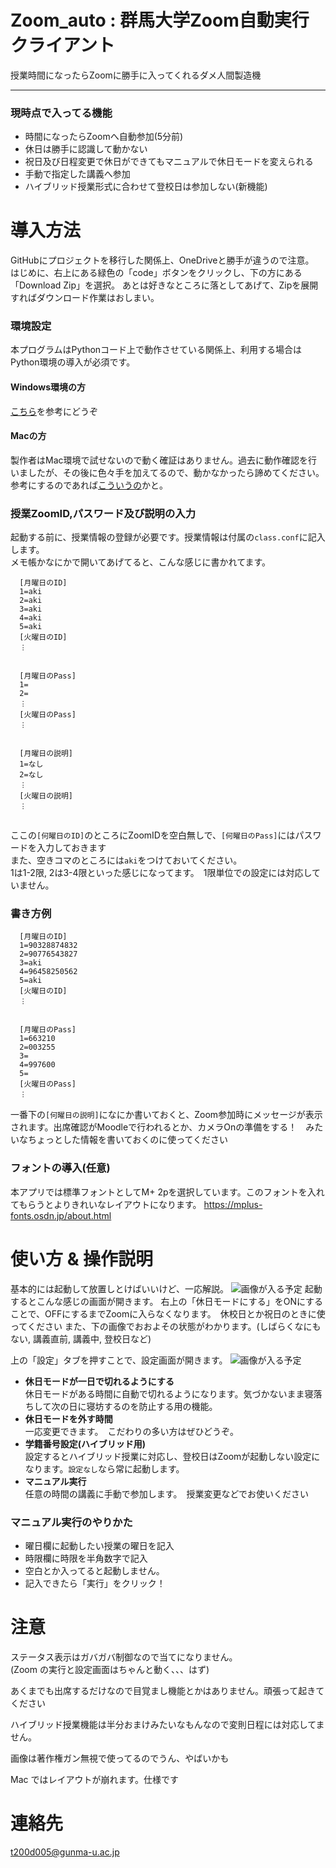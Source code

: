 # Zoom_auto : 群馬大学Zoom自動実行クライアント
授業時間になったらZoomに勝手に入ってくれるダメ人間製造機
___

### 現時点で入ってる機能
* 時間になったらZoomへ自動参加(5分前)
* 休日は勝手に認識して動かない
* 祝日及び日程変更で休日ができてもマニュアルで休日モードを変えられる
* 手動で指定した講義へ参加
* ハイブリッド授業形式に合わせて登校日は参加しない(新機能)


# 導入方法
GitHubにプロジェクトを移行した関係上、OneDriveと勝手が違うので注意。<br>
はじめに、右上にある緑色の「code」ボタンをクリックし、下の方にある「Download Zip」を選択。
あとは好きなところに落としてあげて、Zipを展開すればダウンロード作業はおしまい。

### 環境設定
本プログラムはPythonコード上で動作させている関係上、利用する場合はPython環境の導入が必須です。
#### Windows環境の方
[こちら](https://qiita.com/New_enpitsu_15/items/ee95bde0858e9f77acf0)を参考にどうぞ

#### Macの方
製作者はMac環境で試せないので動く確証はありません。過去に動作確認を行いましたが、その後に色々手を加えてるので、動かなかったら諦めてください。
参考にするのであれば[こういうの](https://daeudaeu.com/python-gui-install/#Python_Launcher_Python)かと。

### 授業ZoomID,パスワード及び説明の入力
起動する前に、授業情報の登録が必要です。授業情報は付属の`class.conf`に記入します。<br>
メモ帳かなにかで開いてあげてると、こんな感じに書かれてます。

```
  [月曜日のID]
  1=aki
  2=aki
  3=aki
  4=aki
  5=aki
  [火曜日のID]
  ︙
  
  
  [月曜日のPass]
  1=
  2=
  ︙
  [火曜日のPass]
  ︙
  
  
  [月曜日の説明]
  1=なし
  2=なし
  ︙
  [火曜日の説明]
  ︙
  
```

ここの`[何曜日のID]`のところにZoomIDを空白無しで、`[何曜日のPass]`にはパスワードを入力しておきます<br>
また、空きコマのところには`aki`をつけておいてください。<br>
1は1-2限, 2は3-4限といった感じになってます。　1限単位での設定には対応していません。 <br>
### 書き方例

```
  [月曜日のID]
  1=90328874832
  2=90776543827
  3=aki
  4=96458250562
  5=aki
  [火曜日のID]
  ︙
  
  
  [月曜日のPass]
  1=663210
  2=003255
  3=
  4=997600
  5=
  [火曜日のPass]
  ︙
```

一番下の`[何曜日の説明]`になにか書いておくと、Zoom参加時にメッセージが表示されます。出席確認がMoodleで行われるとか、カメラOnの準備をする！　みたいなちょっとした情報を書いておくのに使ってください

### フォントの導入(任意)
本アプリでは標準フォントとしてM+ 2pを選択しています。このフォントを入れてもらうとよりきれいなレイアウトになります。
https://mplus-fonts.osdn.jp/about.html

# 使い方 & 操作説明
基本的には起動して放置しとけばいいけど、一応解説。
![画像が入る予定](https://github.com/ishida-shunya/Zoom_Auto/blob/images/otintin.gif)
起動するとこんな感じの画面が開きます。
右上の「休日モードにする」をONにすることで、OFFにするまでZoomに入らなくなります。　休校日とか祝日のときに使ってください
また、下の画像でおおよその状態がわかります。(しばらくなにもない, 講義直前, 講義中, 登校日など)

上の「設定」タブを押すことで、設定画面が開きます。
![画像が入る予定](https://github.com/ishida-shunya/Zoom_Auto/blob/images/otintin.gif)
* **休日モードが一日で切れるようにする**
　<br>休日モードがある時間に自動で切れるようになります。気づかないまま寝落ちして次の日に寝坊するのを防止する用の機能。
* **休日モードを外す時間**
  <br>一応変更できます。　こだわりの多い方はぜひどうぞ。
* **学籍番号設定(ハイブリッド用)**
  <br>設定するとハイブリッド授業に対応し、登校日はZoomが起動しない設定になります。`設定なし`なら常に起動します。
* **マニュアル実行**
  <br>任意の時間の講義に手動で参加します。　授業変更などでお使いください
  
### マニュアル実行のやりかた
* 曜日欄に起動したい授業の曜日を記入
* 時限欄に時限を半角数字で記入
* 空白とか入ってると起動しません。
* 記入できたら「実行」をクリック！

# 注意
ステータス表示はガバガバ制御なので当てになりません。
<br>(Zoom の実行と設定画面はちゃんと動く、、、はず)

あくまでも出席するだけなので目覚まし機能とかはありません。頑張って起きてください

ハイブリッド授業機能は半分おまけみたいなもんなので変則日程には対応してません。

画像は著作権ガン無視で使ってるのでうん、やばいかも

Mac ではレイアウトが崩れます。仕様です

# 連絡先
t200d005@gunma-u.ac.jp
